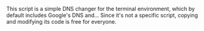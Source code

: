 This script is a simple DNS changer for the terminal environment, which by default includes Google's DNS and... Since it's not a specific script, copying and modifying its code is free for everyone.
